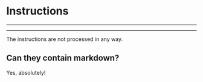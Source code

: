 # Instructions

---

---

The instructions are not processed in any way.

## Can they contain markdown?

Yes, absolutely!